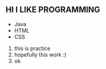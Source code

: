 ## HI I LIKE PROGRAMMING 

- Java
- HTML
- CSS

1. this is practice 
2. hopefully this work :)
3. ok 
